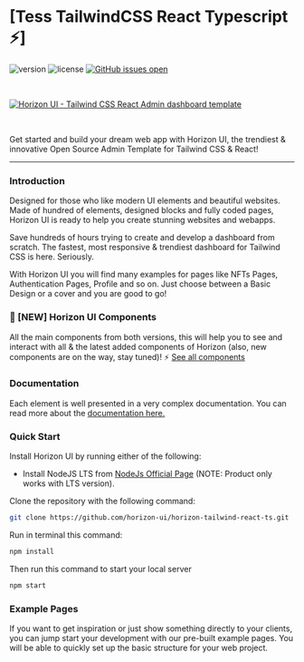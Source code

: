 # [Tess TailwindCSS React Typescript ⚡️]

![version](https://img.shields.io/badge/version-1.0.0-brightgreen.svg)
![license](https://img.shields.io/badge/license-MIT-blue.svg)
[![GitHub issues open](https://img.shields.io/github/issues/horizon-ui/horizon-tailwind-react-ts.svg?maxAge=2592000)](https://github.com/horizon-ui/horizon-tailwind-react-ts/issues?q=is%3Aopen+is%3Aissue)

<p>&nbsp;</p>

[<img alt="Horizon UI - Tailwind CSS React Admin dashboard template" src="https://i.ibb.co/1zhBQ2J/horizon-ui-tailwind-2.png" />](https://github.com/horizon-ui/horizon-tailwind-react-ts)

<p>&nbsp;</p>


Get started and build your dream web app with Horizon UI, the trendiest & innovative Open Source Admin Template for Tailwind CSS & React!

---

### Introduction

Designed for those who like modern UI elements and beautiful websites. Made of hundred of elements, designed blocks and fully coded pages, Horizon UI is ready to help you create stunning websites and webapps.

Save hundreds of hours trying to create and develop a dashboard from scratch.
The fastest, most responsive & trendiest dashboard for Tailwind CSS is here. Seriously.

With Horizon UI you will find many examples for pages like NFTs Pages,
Authentication Pages, Profile and so on. Just choose between a Basic Design or a cover and you are good to go!

### 🎉 [NEW] Horizon UI Components
All the main components from both versions, this will help you to see and interact with all & the latest added components of Horizon (also, new components are on the way, stay tuned)! ⚡️
<a href="https://horizon-ui.com/components/?ref=readme-horizon-tailwind-react-ts" target="_blank">See all components</a>


### Documentation

Each element is well presented in a very complex documentation. You can read more about the <a href="https://horizon-ui.com/docs-tailwind/docs/react/installation?ref=readme-horizon-tailwind-react-ts" target="_blank">documentation here.</a>

### Quick Start

Install Horizon UI by running either of the following:

- Install NodeJS LTS from [NodeJs Official Page](https://nodejs.org/en/?ref=horizon-documentation) (NOTE: Product only works with LTS version).

Clone the repository with the following command:

```bash
git clone https://github.com/horizon-ui/horizon-tailwind-react-ts.git
```

Run in terminal this command:

```bash
npm install
```

Then run this command to start your local server

```bash
npm start
```

### Example Pages

If you want to get inspiration or just show something directly to your clients, you can jump start your development with our pre-built example pages. You will be able to quickly set up the basic structure for your web project.

